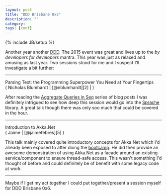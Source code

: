 ```yaml
---
layout: post
title: "DDD Brisbane 0x5"
description: ""
category: 
tags: [conf]
---
```

{% include JB/setup %}

Another year another [DDD][1].  The 2015 event was great and lives up to the *by developers for developers* mantra.  This year was just as relaxed and amusing as last year.  Two sessions stood for me and I suspect I'll investigate a bit further:
<hr/>
Parsing Text: the Programming Superpower You Need at Your Fingertips<br/>
( Nicholas Blumhardt | [@nblumhardt][2]  | <http://nblumhardt.com> )

After reading the [Aggregate Queries in Seq][3] series of blog posts I was definitely intrigued to see how deep this session would go into the [Sprache][4] library.  A great talk though there was only soo much that could be covered in the hour.
<hr/>
Introduction to Akka.Net<br/>
( Jaime | [@jaimefebres][5] )

This talk mainly covered quite introductory concepts for Akka.Net which I'd already been exposed to after doing the [bootcamp][6].  He did then provide an awesome demonstration of using Akka.Net as a facade around an existing service/component to ensure thread-safe access.  This wasn't something I'd thought of before and could definitely be of benefit with some legacy code at work.
<hr/>
Maybe if I get my act together I could put together/present a session myself for DDD Brisbane 0x6.

[1]: http://dddbrisbane.com/
[2]: http://www.twitter.com/@nblumhardt
[3]: http://nblumhardt.com/2015/11/aggregate-queries-in-seq-part-1-goals/
[4]: https://github.com/sprache/Sprache
[5]: http://www.twitter.com/@jaimefebres
[6]: https://github.com/petabridge/akka-bootcamp
